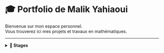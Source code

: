 # 🎓 Portfolio de Malik Yahiaoui

Bienvenue sur mon espace personnel.  
Vous trouverez ici mes projets et travaux en mathématiques.

---

<details>
  <summary><b>📘 Stages</b></summary>

  <details>
    <summary><b>Théorie de Galois</b></summary>

  - [Compte rendu de théorie de Galois (PDF)](compte_rendu_galois.pdf)

  </details>

</details>

